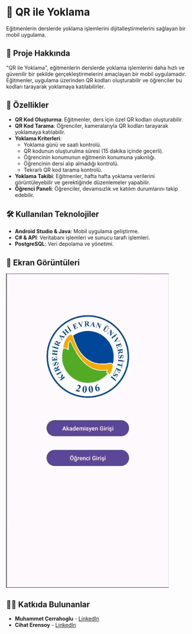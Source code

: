 # 📱 QR ile Yoklama

Eğitmenlerin derslerde yoklama işlemlerini dijitalleştirmelerini sağlayan bir mobil uygulama.

## 🚀 Proje Hakkında

"QR ile Yoklama", eğitmenlerin derslerde yoklama işlemlerini daha hızlı ve güvenilir bir şekilde gerçekleştirmelerini amaçlayan bir mobil uygulamadır. Eğitmenler, uygulama üzerinden QR kodları oluşturabilir ve öğrenciler bu kodları tarayarak yoklamaya katılabilirler.

## 🎯 Özellikler

- **QR Kod Oluşturma**: Eğitmenler, ders için özel QR kodları oluşturabilir.
- **QR Kod Tarama**: Öğrenciler, kameralarıyla QR kodları tarayarak yoklamaya katılabilir.
- **Yoklama Kriterleri**:
  - Yoklama günü ve saati kontrolü.
  - QR kodunun oluşturulma süresi (15 dakika içinde geçerli).
  - Öğrencinin konumunun eğitmenin konumuna yakınlığı.
  - Öğrencinin dersi alıp almadığı kontrolü.
  - Tekrarlı QR kod tarama kontrolü.
- **Yoklama Takibi**: Eğitmenler, hafta hafta yoklama verilerini görüntüleyebilir ve gerektiğinde düzenlemeler yapabilir.
- **Öğrenci Paneli**: Öğrenciler, devamsızlık ve katılım durumlarını takip edebilir.

## 🛠 Kullanılan Teknolojiler

- **Android Studio & Java**: Mobil uygulama geliştirme.
- **C# & API**: Veritabanı işlemleri ve sunucu tarafı işlemleri.
- **PostgreSQL**: Veri depolama ve yönetimi.

## 📸 Ekran Görüntüleri

[![QR ile Yoklama Ekran Görüntüsü](screenshot/anasayfa.jpg)](https://www.linkedin.com/feed/update/urn:li:activity:7151276269471514624/)


## 🧑‍💻 Katkıda Bulunanlar

- **Muhammet Cerrahoglu** - [LinkedIn](https://www.linkedin.com/in/muhammet-cerrahoglu/)
- **Cihat Erensoy** - [LinkedIn](https://www.linkedin.com/in/cihat-erensoy-852935253/)

